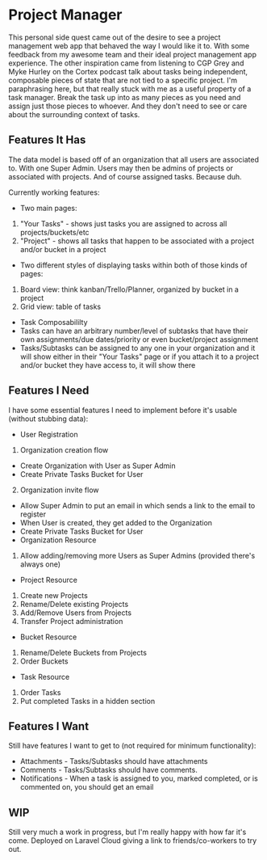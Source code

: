# Project Manager

This personal side quest came out of the desire to see a project management web app that behaved the way I would like it to. With some feedback from my awesome team and their ideal project management app experience.
The other inspiration came from listening to CGP Grey and Myke Hurley on the Cortex podcast talk about tasks being independent, composable pieces of state that are not tied to a specific project. I'm paraphrasing here, but that really stuck with me as a useful property of a task manager. Break the task up into as many pieces as you need and assign just those pieces to whoever. And they don't need to see or care about the surrounding context of tasks.

## Features It Has

The data model is based off of an organization that all users are associated to. With one Super Admin. Users may then be admins of projects or associated with projects. And of course assigned tasks. Because duh.

Currently working features:
 - Two main pages:
  1. "Your Tasks" - shows just tasks you are assigned to across all projects/buckets/etc
  2. "Project" - shows all tasks that happen to be associated with a project and/or bucket in a project
 - Two different styles of displaying tasks within both of those kinds of pages:
  1. Board view: think kanban/Trello/Planner, organized by bucket in a project
  2. Grid view: table of tasks
 - Task Composabililty
  - Tasks can have an arbitrary number/level of subtasks that have their own assignments/due dates/priority or even bucket/project assignment
  - Tasks/Subtasks can be assigned to any one in your organization and it will show either in their "Your Tasks" page or if you attach it to a project and/or bucket they have access to, it will show there

## Features I Need

I have some essential features I need to implement before it's usable (without stubbing data):
 - User Registration
  1. Organization creation flow
   - Create Organization with User as Super Admin
   - Create Private Tasks Bucket for User 
  2. Organization invite flow
   - Allow Super Admin to put an email in which sends a link to the email to register
   - When User is created, they get added to the Organization
   - Create Private Tasks Bucket for User
 - Organization Resource
  1. Allow adding/removing more Users as Super Admins (provided there's always one)
 - Project Resource
  1. Create new Projects
  2. Rename/Delete existing Projects
  3. Add/Remove Users from Projects
  4. Transfer Project administration
 - Bucket Resource
  1. Rename/Delete Buckets from Projects
  2. Order Buckets
 - Task Resource
  1. Order Tasks
  2. Put completed Tasks in a hidden section

## Features I Want

Still have features I want to get to (not required for minimum functionality):
 - Attachments - Tasks/Subtasks should have attachments
 - Comments - Tasks/Subtasks should have comments.
 - Notifications - When a task is assigned to you, marked completed, or is commented on, you should get an email

## WIP

Still very much a work in progress, but I'm really happy with how far it's come. Deployed on Laravel Cloud giving a link to friends/co-workers to try out.
